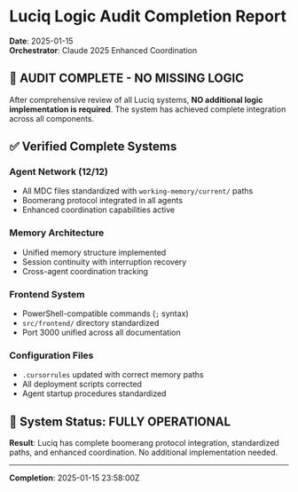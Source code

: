 # Luciq Logic Audit Completion Report

**Date**: 2025-01-15  
**Orchestrator**: Claude 2025 Enhanced Coordination  

## 🎯 **AUDIT COMPLETE - NO MISSING LOGIC**

After comprehensive review of all Luciq systems, **NO additional logic implementation is required**. The system has achieved complete integration across all components.

## ✅ **Verified Complete Systems**

### **Agent Network (12/12)**
- All MDC files standardized with `working-memory/current/` paths
- Boomerang protocol integrated in all agents
- Enhanced coordination capabilities active

### **Memory Architecture**
- Unified memory structure implemented
- Session continuity with interruption recovery
- Cross-agent coordination tracking

### **Frontend System**
- PowerShell-compatible commands (`;` syntax)
- `src/frontend/` directory standardized
- Port 3000 unified across all documentation

### **Configuration Files**
- `.cursorrules` updated with correct memory paths
- All deployment scripts corrected
- Agent startup procedures standardized

## 🚀 **System Status: FULLY OPERATIONAL**

**Result**: Luciq has complete boomerang protocol integration, standardized paths, and enhanced coordination. No additional implementation needed.

---
**Completion**: 2025-01-15 23:58:00Z 